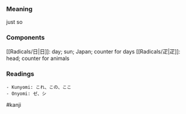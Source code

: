 ### Meaning

just so

### Components

[[Radicals/日|日]]: day; sun; Japan; counter for days [[Radicals/疋|疋]]: head; counter for animals

### Readings

```
- Kunyomi: これ、この、ここ
- Onyomi: ゼ、シ
```

#kanji